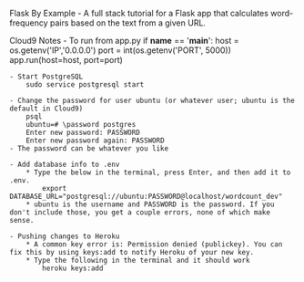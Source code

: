 Flask By Example - A full stack tutorial for a Flask app that calculates word-frequency pairs based on the text from a given URL.

Cloud9 Notes
    - To run from app.py
        if __name__ == '__main__':
            host = os.getenv('IP','0.0.0.0')
            port = int(os.getenv('PORT', 5000))
            app.run(host=host, port=port)
            
    - Start PostgreSQL
        sudo service postgresql start
        
    - Change the password for user ubuntu (or whatever user; ubuntu is the default in Cloud9)
        psql
        ubuntu=# \password postgres
        Enter new password: PASSWORD
        Enter new password again: PASSWORD
    - The password can be whatever you like
    
    - Add database info to .env
        * Type the below in the terminal, press Enter, and then add it to .env.
            export DATABASE_URL="postgresql://ubuntu:PASSWORD@localhost/wordcount_dev"
        * ubuntu is the username and PASSWORD is the password. If you don't include those, you get a couple errors, none of which make sense.
    
    - Pushing changes to Heroku
        * A common key error is: Permission denied (publickey). You can fix this by using keys:add to notify Heroku of your new key.
        * Type the following in the terminal and it should work
            heroku keys:add
